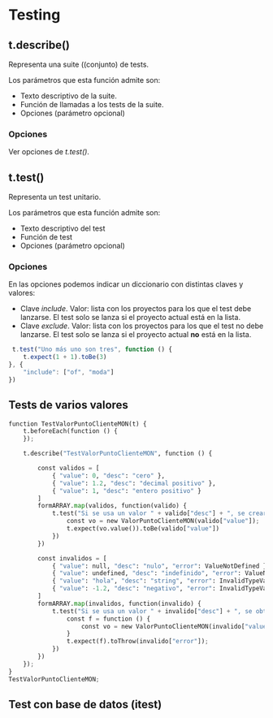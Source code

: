 # Testing

## t.describe()
Representa una suite ((conjunto) de tests.

Los parámetros que esta función admite son:
+ Texto descriptivo de la suite.
+ Función de llamadas a los tests de la suite.
+ Opciones (parámetro opcional)

### Opciones
Ver opciones de _t.test()_.

## t.test()
Representa un test unitario.

Los parámetros que esta función admite son:
+ Texto descriptivo del test
+ Función de test
+ Opciones (parámetro opcional)

### Opciones
En las opciones podemos indicar un diccionario con distintas claves y valores:
+ Clave _include_. Valor: lista con los proyectos para los que el test debe lanzarse. El test solo se lanza si el proyecto actual está en la lista.
+ Clave _exclude_. Valor: lista con los proyectos para los que el test no debe lanzarse. El test solo se lanza si el proyecto actual __no__ está en la lista.
```js
 t.test("Uno más uno son tres", function () {
    t.expect(1 + 1).toBe(3)
}, {
    "include": ["of", "moda"]
})
```
## Tests de varios valores

```py
function TestValorPuntoClienteMON(t) {
    t.beforeEach(function () {
    });

    t.describe("TestValorPuntoClienteMON", function () {

        const validos = [
            { "value": 0, "desc": "cero" },
            { "value": 1.2, "desc": "decimal positivo" },
            { "value": 1, "desc": "entero positivo" }
        ]
        formARRAY.map(validos, function(valido) {
            t.test("Si se usa un valor " + valido["desc"] + ", se creará el valor", function () {
                const vo = new ValorPuntoClienteMON(valido["value"]);
                t.expect(vo.value()).toBe(valido["value"])
            })
        })

        const invalidos = [
            { "value": null, "desc": "nulo", "error": ValueNotDefined },
            { "value": undefined, "desc": "indefinido", "error": ValueNotDefined },
            { "value": "hola", "desc": "string", "error": InvalidTypeValue },
            { "value": -1.2, "desc": "negativo", "error": InvalidTypeValue }
        ]
        formARRAY.map(invalidos, function(invalido) {
            t.test("Si se usa un valor " + invalido["desc"] + ", se obtiene un error " + invalido["error"]["type"], function () {
                const f = function () {
                    const vo = new ValorPuntoClienteMON(invalido["value"]);
                }
                t.expect(f).toThrow(invalido["error"]);
            })
        })
    });
}
TestValorPuntoClienteMON;
```
## Test con base de datos (itest)
